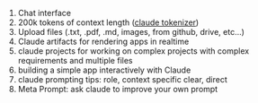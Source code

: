 1. Chat interface
2. 200k tokens of context length ([claude tokenizer](https://claude-tokenizer.vercel.app/))
3. Upload files (.txt, .pdf, .md, images, from github, drive, etc...)
4. Claude artifacts for rendering apps in realtime
5. claude projects for working on complex projects with complex requirements and multiple files
6. building a simple app interactively with Claude
7. claude prompting tips: role, context specific clear, direct
8. Meta Prompt: ask claude to improve your own prompt